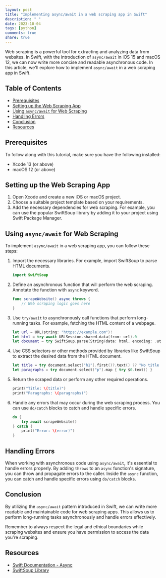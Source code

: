 ```yaml
---
layout: post
title: "Implementing async/await in a web scraping app in Swift"
description: " "
date: 2023-10-04
tags: [python]
comments: true
share: true
---
```


Web scraping is a powerful tool for extracting and analyzing data from websites. In Swift, with the introduction of `async/await` in iOS 15 and macOS 12, we can now write more concise and readable asynchronous code. In this article, we'll explore how to implement `async/await` in a web scraping app in Swift.

## Table of Contents

- [Prerequisites](#prerequisites)
- [Setting up the Web Scraping App](#setting-up-the-web-scraping-app)
- [Using `async/await` for Web Scraping](#using-async-await-for-web-scraping)
- [Handling Errors](#handling-errors)
- [Conclusion](#conclusion)
- [Resources](#resources)

## Prerequisites

To follow along with this tutorial, make sure you have the following installed:

- Xcode 13 (or above)
- macOS 12 (or above)

## Setting up the Web Scraping App

1. Open Xcode and create a new iOS or macOS project.
2. Choose a suitable project template based on your requirements.
3. Add the necessary dependencies for web scraping. For example, you can use the popular SwiftSoup library by adding it to your project using Swift Package Manager.

## Using `async/await` for Web Scraping

To implement `async/await` in a web scraping app, you can follow these steps:

1. Import the necessary libraries. For example, import SwiftSoup to parse HTML documents.
    ```swift
    import SwiftSoup
    ```

2. Define an asynchronous function that will perform the web scraping. Annotate the function with `async` keyword.
    ```swift
    func scrapeWebsite() async throws {
        // Web scraping logic goes here
    }
    ```

3. Use `try/await` to asynchronously call functions that perform long-running tasks. For example, fetching the HTML content of a webpage.
    ```swift
    let url = URL(string: "https://example.com")!
    let html = try await URLSession.shared.data(from: url).0
    let document = try SwiftSoup.parse(String(data: html, encoding: .utf8))
    ```

4. Use CSS selectors or other methods provided by libraries like SwiftSoup to extract the desired data from the HTML document.
    ```swift
    let title = try document.select("h1").first()?.text() ?? "No title found"
    let paragraphs = try document.select("p").map { try $0.text() }
    ```

5. Return the scraped data or perform any other required operations.
    ```swift
    print("Title: \(title)")
    print("Paragraphs: \(paragraphs)")
    ```

6. Handle any errors that may occur during the web scraping process. You can use `do/catch` blocks to catch and handle specific errors.
    ```swift
    do {
        try await scrapeWebsite()
    } catch {
        print("Error: \(error)")
    }
    ```

## Handling Errors

When working with asynchronous code using `async/await`, it's essential to handle errors properly. By adding `throws` to an `async` function's signature, you can throw and propagate errors to the caller. Inside the `async` function, you can catch and handle specific errors using `do/catch` blocks.

## Conclusion

By utilizing the `async/await` pattern introduced in Swift, we can write more readable and maintainable code for web scraping apps. This allows us to perform long-running tasks asynchronously and handle errors effectively.

Remember to always respect the legal and ethical boundaries while scraping websites and ensure you have permission to access the data you're scraping.

## Resources

- [Swift Documentation - Async](https://docs.swift.org/swift-book/LanguageGuide/Concurrency.html#ID607)
- [SwiftSoup Library](https://github.com/scinfu/SwiftSoup)